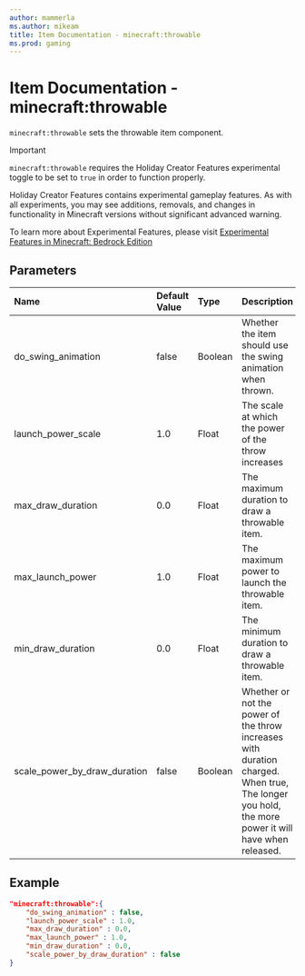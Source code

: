 ```yaml
---
author: mammerla
ms.author: mikeam
title: Item Documentation - minecraft:throwable
ms.prod: gaming
---
```


# Item Documentation - minecraft:throwable

`minecraft:throwable` sets the throwable item component.

>[!IMPORTANT]
> `minecraft:throwable` requires the Holiday Creator Features experimental toggle to be set to `true` in order to function properly.
>
>Holiday Creator Features contains experimental gameplay features. As with all experiments, you may see additions, removals, and changes in functionality in Minecraft versions without significant advanced warning.
>
>To learn more about Experimental Features, please visit [Experimental Features in Minecraft: Bedrock Edition](../../../../../Documents/ExperimentalFeaturesToggle.md)

## Parameters

|Name |Default Value  |Type  |Description  |
|:----------|:----------|:----------|:----------|
|do_swing_animation|false |Boolean|Whether the item should use the swing animation when thrown.|
|launch_power_scale|1.0|Float |The scale at which the power of the throw increases|
|max_draw_duration|0.0|Float | The maximum duration to draw a throwable item.|
|max_launch_power|1.0|Float |The maximum power to launch the throwable item.|
|min_draw_duration|0.0|Float |The minimum duration to draw a throwable item.|
|scale_power_by_draw_duration|false|Boolean|Whether or not the power of the throw increases with duration charged. When true, The longer you hold, the more power it will have when released.|

## Example

```json
"minecraft:throwable":{
    "do_swing_animation" : false,
    "launch_power_scale" : 1.0,
    "max_draw_duration" : 0.0,
    "max_launch_power" : 1.0,
    "min_draw_duration" : 0.0,
    "scale_power_by_draw_duration" : false
}
```
